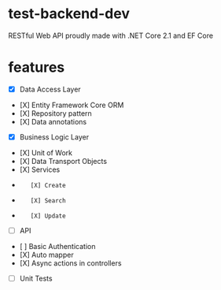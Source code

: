 # test-backend-dev
RESTful Web API proudly made with .NET Core 2.1 and EF Core

# features
- [X] Data Access Layer
-    [X] Entity Framework Core ORM
-    [X] Repository pattern
-    [X] Data annotations
- [X] Business Logic Layer
-    [X] Unit of Work
-    [X] Data Transport Objects
-    [X] Services
-        [X] Create
-        [X] Search
-        [X] Update 
- [ ] API
-    [ ] Basic Authentication
-    [X] Auto mapper
-    [X] Async actions in controllers
- [ ] Unit Tests
